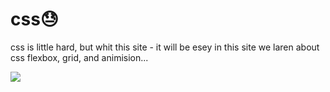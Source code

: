 # css😓
css  is little hard, but whit this site - it will be esey
in this site we laren about css flexbox, grid, and animision...

![](https://media.giphy.com/media/9oIP19hZ9kzKJUmpdU/giphy.gif)

